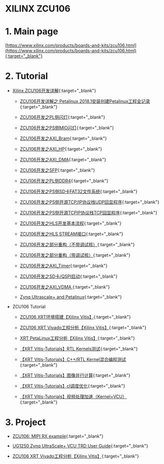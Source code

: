 XILINX ZCU106
===



# 1. Main page

[https://www.xilinx.com/products/boards-and-kits/zcu106.html](https://www.xilinx.com/products/boards-and-kits/zcu106.html){:target="_blank"}

# 2. Tutorial

- [Xilinx ZCU106开发详解](https://blog.csdn.net/lixiaolin126/article/details/83998558){:target="_blank"}

    - [ZCU106开发详解之 Petalinux 2018.1安装创建Petalinux工程全记录](https://blog.csdn.net/lixiaolin126/article/details/84000082){:target="_blank"}

    - [ZCU106开发之PL侧闪灯](https://blog.csdn.net/lixiaolin126/article/details/83956855){:target="_blank"}

    - [ZCU106开发之PS侧MIO闪灯](https://blog.csdn.net/lixiaolin126/article/details/83957270){:target="_blank"}

    - [ZCU106开发之AXI_Bram](https://blog.csdn.net/lixiaolin126/article/details/83957876){:target="_blank"}

    - [ZCU106开发之AXI_HP](https://blog.csdn.net/lixiaolin126/article/details/83958127){:target="_blank"}

    - [ZCU106开发之AXI_DMA](https://blog.csdn.net/lixiaolin126/article/details/83958179){:target="_blank"}

    - [ZCU106开发之SFP](https://blog.csdn.net/lixiaolin126/article/details/83958289){:target="_blank"}

    - [ZCU106开发之PL侧DDR4](https://blog.csdn.net/lixiaolin126/article/details/83958665){:target="_blank"}

    - [ZCU106开发之PS侧SD卡FAT32文件系统](https://blog.csdn.net/lixiaolin126/article/details/83959214){:target="_blank"}

    - [ZCU106开发之PS侧开源TCP/IP协议栈UDP回显程序](https://blog.csdn.net/lixiaolin126/article/details/83959349){:target="_blank"}
  
    - [ZCU106开发之PS侧开源TCPIP协议栈TCP回显程序](https://blog.csdn.net/lixiaolin126/article/details/83959533){:target="_blank"}

    - [ZCU106开发之HLS开发基本流程](https://blog.csdn.net/lixiaolin126/article/details/83959666){:target="_blank"}

    - [ZCU106开发之HLS STREAM接口](https://blog.csdn.net/lixiaolin126/article/details/83959708){:target="_blank"}

    - [ZCU106开发之部分重构（不带调试核）](https://blog.csdn.net/lixiaolin126/article/details/84502737){:target="_blank"}

    - [ZCU106开发之部分重构（带调试核）](https://blog.csdn.net/lixiaolin126/article/details/84502775){:target="_blank"}

    - [ZCU106开发之AXI_Timer](https://blog.csdn.net/lixiaolin126/article/details/84778291){:target="_blank"}

    - [ZCU106开发之SD卡/QSPI启动](https://blog.csdn.net/lixiaolin126/article/details/84778326){:target="_blank"}

    - [ZCU106开发之AXI_VDMA ](https://blog.csdn.net/lixiaolin126/article/details/84925081){:target="_blank"}
 
    - [Zynq Ultrascale+ and Petalinux](https://www.youtube.com/watch?v=fBujI5d3DKM){:target="_blank"}
    
-  ZCU106 Tutorial

    - [ZCU106 XRT环境搭建【Xilinx Vitis】](https://blog.csdn.net/vacajk/article/details/103434559){:target="_blank"}
    
    - [ZCU106 XRT Vivado工程分析【Xilinx Vitis】](https://blog.csdn.net/vacajk/article/details/103542739){:target="_blank"}

    - [XRT PetaLinux工程分析【Xilinx Vitis】](https://blog.csdn.net/vacajk/article/details/103543175){:target="_blank"}
    
    - [【XRT Vitis-Tutorials】RTL Kernels测试](https://blog.csdn.net/vacajk/article/details/103543748){:target="_blank"}
    
    - [【XRT Vitis-Tutorials】C++/RTL Kernel混合编程测试](https://blog.csdn.net/vacajk/article/details/103549318){:target="_blank"}
    
    - [【XRT Vitis-Tutorials】图像并行计算](https://blog.csdn.net/vacajk/article/details/105321711){:target="_blank"}
    
    - [【XRT Vitis-Tutorials】cl调度优化](https://blog.csdn.net/vacajk/article/details/105330036){:target="_blank"}
    
    - [【XRT Vitis-Tutorials】视频处理加速（Kernel+VCU）](https://blog.csdn.net/vacajk/article/details/105354299){:target="_blank"}

# 3. Project

- [ZCU106: MIPI RX example](https://forums.xilinx.com/t5/Video-and-Audio/ZCU106-MIPI-RX-example/m-p/879341){:target="_blank"}

- [UG1250 Zynq UltraScale+ VCU TRD User Guide](https://www.xilinx.com/support/documentation/boards_and_kits/zcu106/2020_1/ug1250-zcu106-vcu-trd.pdf){:target="_blank"}

- [ZCU106 XRT Vivado工程分析【Xilinx Vitis】](https://blog.csdn.net/vacajk/article/details/103542739){:target="_blank"}